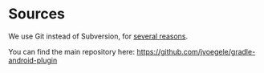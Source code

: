 # Sources #

We use Git instead of Subversion, for [several reasons](http://whygitisbetterthanx.com/).

You can find the main repository here: https://github.com/jvoegele/gradle-android-plugin